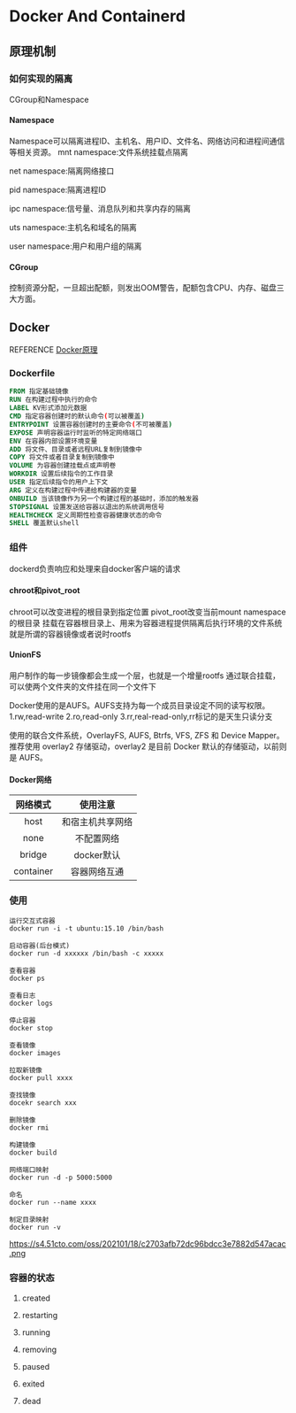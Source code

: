 # Docker And Containerd
## 原理机制
### 如何实现的隔离
CGroup和Namespace
#### Namespace
Namespace可以隔离进程ID、主机名、用户ID、文件名、网络访问和进程间通信等相关资源。
mnt namespace:文件系统挂载点隔离

net namespace:隔离网络接口

pid namespace:隔离进程ID

ipc namespace:信号量、消息队列和共享内存的隔离

uts namespace:主机名和域名的隔离

user namespace:用户和用户组的隔离

#### CGroup
控制资源分配，一旦超出配额，则发出OOM警告，配额包含CPU、内存、磁盘三大方面。

## Docker
REFERENCE
[Docker原理](https://www.51cto.com/article/641494.html)
### Dockerfile
``` Dockerfile
FROM 指定基础镜像
RUN 在构建过程中执行的命令
LABEL KV形式添加元数据
CMD 指定容器创建时的默认命令(可以被覆盖)
ENTRYPOINT 设置容器创建时的主要命令(不可被覆盖)
EXPOSE 声明容器运行时监听的特定网络端口
ENV 在容器内部设置环境变量
ADD 将文件、目录或者远程URL复制到镜像中
COPY 将文件或者目录复制到镜像中
VOLUME 为容器创建挂载点或声明卷
WORKDIR 设置后续指令的工作目录
USER 指定后续指令的用户上下文
ARG 定义在构建过程中传递给构建器的变量
ONBUILD 当该镜像作为另一个构建过程的基础时，添加的触发器
STOPSIGNAL 设置发送给容器以退出的系统调用信号
HEALTHCHECK 定义周期性检查容器健康状态的命令
SHELL 覆盖默认shell
```

### 组件
dockerd负责响应和处理来自docker客户端的请求

#### chroot和pivot_root
chroot可以改变进程的根目录到指定位置
pivot_root改变当前mount namespace的根目录
挂载在容器根目录上、用来为容器进程提供隔离后执行环境的文件系统就是所谓的容器镜像或者说时rootfs

#### UnionFS
用户制作的每一步镜像都会生成一个层，也就是一个增量rootfs
通过联合挂载，可以使两个文件夹的文件挂在同一个文件下

Docker使用的是AUFS。AUFS支持为每一个成员目录设定不同的读写权限。
1.rw,read-write
2.ro,read-only
3.rr,real-read-only,rr标记的是天生只读分支

使用的联合文件系统，OverlayFS, AUFS, Btrfs, VFS, ZFS 和 Device Mapper。推荐使用 overlay2 存储驱动，overlay2 是目前 Docker 默认的存储驱动，以前则是 AUFS。

#### Docker网络

|网络模式|使用注意|
|:-:|:-:|
|host|和宿主机共享网络|
|none|不配置网络|
|bridge|docker默认|
|container|容器网络互通|

### 使用
``` shell
运行交互式容器
docker run -i -t ubuntu:15.10 /bin/bash

启动容器(后台模式)
docker run -d xxxxxx /bin/bash -c xxxxx

查看容器
docker ps

查看日志
docker logs

停止容器
docker stop

查看镜像
docker images   

拉取新镜像
docker pull xxxx

查找镜像
docekr search xxx

删除镜像
docker rmi 

构建镜像
docker build

网络端口映射
docker run -d -p 5000:5000 

命名
docker run --name xxxx

制定目录映射
docker run -v 
```
https://s4.51cto.com/oss/202101/18/c2703afb72dc96bdcc3e7882d547acac.png

### 容器的状态

1. created

2. restarting

3. running

4. removing

5. paused

6. exited

7. dead